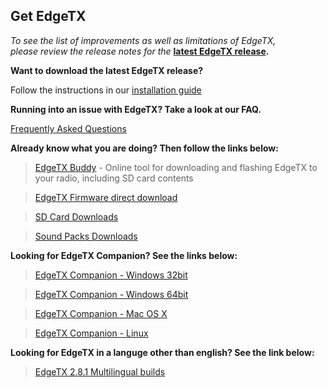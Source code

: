 ## Get EdgeTX

*To see the list of improvements as well as limitations of EdgeTX,  
please review the release notes for the* **[latest EdgeTX release](https://github.com/EdgeTX/edgetx/releases/latest).**

**Want to download the latest EdgeTX release?** 

Follow the instructions in our  [installation guide](https://edgetx.gitbook.io/edgetx-user-manual/edgetx-how-to/update-from-opentx-to-edgetx)

**Running into an issue with EdgeTX? Take a look at our FAQ.** 

[Frequently Asked Questions](https://edgetx.org/faq)

**Already know what you are doing? Then follow the links below:**

> [EdgeTX Buddy](https://buddy.edgetx.org/) - Online tool for downloading and flashing EdgeTX to your radio, including SD card contents

> [EdgeTX Firmware direct download](https://github.com/EdgeTX/edgetx/releases/download/v2.8.0/edgetx-firmware-v2.8.0.zip)

> [SD Card Downloads](https://github.com/EdgeTX/edgetx-sdcard/releases)

> [Sound Packs Downloads](https://github.com/EdgeTX/edgetx-sdcard-sounds/releases)

**Looking for EdgeTX Companion? See the links below:**

>[EdgeTX Companion - Windows 32bit](https://github.com/EdgeTX/edgetx/releases/download/v2.8.1/edgetx-cpn-win32-v2.8.1.zip) 

>[EdgeTX Companion - Windows 64bit](https://github.com/EdgeTX/edgetx/releases/download/v2.8.1/edgetx-cpn-win64-v2.8.1.zip)

>[EdgeTX Companion - Mac OS X](https://github.com/EdgeTX/edgetx/releases/download/v2.8.1/edgetx-cpn-osx-v2.8.1.zip)

>[EdgeTX Companion - Linux](https://github.com/EdgeTX/edgetx/releases/download/v2.8.1/edgetx-cpn-linux-v2.8.1.zip)

**Looking for EdgeTX in a languge other than english? See the link below:**

>[EdgeTX 2.8.1 Multilingual builds](https://github.com/pfeerick/lang-firmwares/releases)
